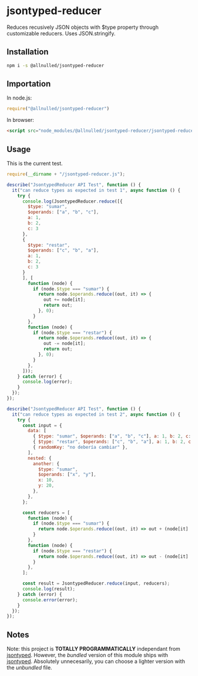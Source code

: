 # jsontyped-reducer

Reduces recusively JSON objects with $type property through customizable reducers. Uses JSON.stringify.

## Installation

```sh
npm i -s @allnulled/jsontyped-reducer
```

## Importation

In node.js:

```js
require("@allnulled/jsontyped-reducer")
```

In browser:

```html
<script src="node_modules/@allnulled/jsontyped-reducer/jsontyped-reducer.js"></script>
```

## Usage

This is the current test.

```js
require(__dirname + "/jsontyped-reducer.js");

describe("JsontypedReducer API Test", function () {
  it("can reduce types as expected in test 1", async function () {
    try {
      console.log(JsontypedReducer.reduce([{
        $type: "sumar",
        $operands: ["a", "b", "c"],
        a: 1,
        b: 2,
        c: 3
      },
      {
        $type: "restar",
        $operands: ["c", "b", "a"],
        a: 1,
        b: 2,
        c: 3
      }
      ], [
        function (node) {
          if (node.$type === "sumar") {
            return node.$operands.reduce((out, it) => {
              out += node[it];
              return out;
            }, 0);
          }
        },
        function (node) {
          if (node.$type === "restar") {
            return node.$operands.reduce((out, it) => {
              out -= node[it];
              return out;
            }, 0);
          }
        },
      ]));
    } catch (error) {
      console.log(error);
    }
  });
});

describe("JsontypedReducer API Test", function () {
  it("can reduce types as expected in test 2", async function () {
    try {
      const input = {
        data: [
          { $type: "sumar", $operands: ["a", "b", "c"], a: 1, b: 2, c: 3 },
          { $type: "restar", $operands: ["c", "b", "a"], a: 1, b: 2, c: 3 },
          { randomKey: "no debería cambiar" },
        ],
        nested: {
          another: {
            $type: "sumar",
            $operands: ["x", "y"],
            x: 10,
            y: 20,
          },
        },
      };

      const reducers = [
        function (node) {
          if (node.$type === "sumar") {
            return node.$operands.reduce((out, it) => out + (node[it] || 0), 0);
          }
        },
        function (node) {
          if (node.$type === "restar") {
            return node.$operands.reduce((out, it) => out - (node[it] || 0), 0);
          }
        },
      ];

      const result = JsontypedReducer.reduce(input, reducers);
      console.log(result);
    } catch (error) {
      console.error(error);
    }
  });
});
```

## Notes

Note: this project is **TOTALLY PROGRAMMATICALLY** independant from [jsontyped](https://github.com/allnulled/jsontyped/blob/main/jsontyped.js). However, the *bundled* version of this module ships with [jsontyped](https://github.com/allnulled/jsontyped/blob/main/jsontyped.js). Absolutely unnecesarily, you can choose a lighter version with the *unbundled* file.